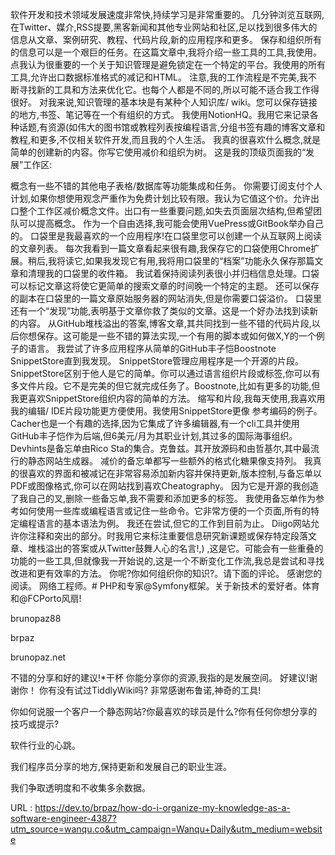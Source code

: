 软件开发和技术领域发展速度非常快,持续学习是非常重要的。 
 几分钟浏览互联网,在Twitter、媒介,RSS提要,黑客新闻和其他专业网站和社区,足以找到很多伟大的信息从文章、案例研究、教程、代码片段,新的应用程序和更多。 
 保存和组织所有的信息可以是一个艰巨的任务。在这篇文章中,我将介绍一些工具的工具,我使用。 
 点我认为很重要的一个关于知识管理是避免锁定在一个特定的平台。我使用的所有工具,允许出口数据标准格式的减记和HTML。 
 注意,我的工作流程是不完美,我不断寻找新的工具和方法来优化它。也每个人都是不同的,所以可能不适合我工作得很好。 
 对我来说,知识管理的基本块是有某种个人知识库/ wiki。您可以保存链接的地方,书签、笔记等在一个有组织的方式。 
 我使用NotionHQ。我用它来记录各种话题,有资源(如伟大的图书馆或教程列表按编程语言,分组书签有趣的博客文章和教程,和更多,不仅相关软件开发,而且我的个人生活。 
 我真的很喜欢什么概念,就是简单的创建新的内容。你写它使用减价和组织为树。 
 这是我的顶级页面我的“发展”工作区: 
  
 概念有一些不错的其他电子表格/数据库等功能集成和任务。 
 你需要订阅支付个人计划,如果你想使用观念严重作为免费计划比较有限。我认为它值这个价。允许出口整个工作区减价概念文件。出口有一些重要问题,如失去页面层次结构,但希望团队可以提高概念。 
 作为一个自由选择,我可能会使用VuePress或GitBook举办自己的。 
 口袋里是我最喜欢的一个应用程序!在口袋里您可以创建一个从互联网上阅读的文章列表。 
 每次我看到一篇文章看起来很有趣,我保存它的口袋使用Chrome扩展。稍后,我将读它,如果我发现它有用,我将用口袋里的“档案”功能永久保存那篇文章和清理我的口袋里的收件箱。 
 我试着保持阅读列表很小并归档信息处理。口袋可以标记文章这将使它更简单的搜索文章的时间晚一个特定的主题。 
 还可以保存的副本在口袋里的一篇文章原始服务器的网站消失,但是你需要口袋溢价。 
 口袋里还有一个“发现”功能,表明基于文章你救了类似的文章。这是一个好办法找到读新的内容。 
 从GitHub堆栈溢出的答案,博客文章,其共同找到一些不错的代码片段,以后你想保存。这可能是一些不错的算法实现,一个有用的脚本或如何做X,Y的一个例子的语言。 
 我尝试了许多应用程序从简单的GitHub丰子恺Boostnote SnippetStore直到我发现。 
 SnippetStore管理应用程序是一个开源的片段。SnippetStore区别于他人是它的简单。你可以通过语言组织片段或标签,你可以有多文件片段。它不是完美的但它就完成任务了。Boostnote,比如有更多的功能,但我更喜欢SnippetStore组织内容的简单的方法。 
 缩写和片段,我每天使用,我喜欢用我的编辑/ IDE片段功能更方便使用。我使用SnippetStore更像 
 参考编码的例子。 
 Cacher也是一个有趣的选择,因为它集成了许多编辑器,有一个cli工具并使用GitHub丰子恺作为后端,但6美元/月为其职业计划,其过多的国际海事组织。 
 Devhints是备忘单由Rico Sta的集合。克鲁兹。其开放源码和由哲基尔,其中最流行的静态网站生成器。 
 减价的备忘单都写一些额外的格式化糖果像支持列。 
 我真的很喜欢的界面和被减记在非常容易添加新内容并保持更新,版本控制,与备忘单以PDF或图像格式,你可以在网站找到喜欢Cheatography。 
 因为它是开源的我创造了我自己的叉,删除一些备忘单,我不需要和添加更多的标签。 
 我使用备忘单作为参考如何使用一些库或编程语言或记住一些命令。它非常方便的一个页面,所有的特定编程语言的基本语法为例。 
 我还在尝试,但它的工作到目前为止。 
 Diigo网站允许你注释和突出的部分。时我用它来标注重要信息研究新课题或保存特定段落文章、堆栈溢出的答案或从Twitter鼓舞人心的名言!,) 
 ,这是它。可能会有一些重叠的功能的一些工具,但就像我一开始说的,这是一个不断变化工作流,我总是尝试和寻找改进和更有效率的方法。 
 你呢?你如何组织你的知识?。请下面的评论。 
 感谢您的阅读。 
 网络工程师。# PHP和专家@Symfony框架。关于新技术的爱好者。体育和@FCPorto风扇! 
  
  
 brunopaz88 
  
  
 brpaz 
  
  
 brunopaz.net 
  
  
 不错的分享和好的建议!*干杯 
 你能分享你的资源,我指的是发展空间。 
 好建议!谢谢你！ 
 你有没有试过TiddlyWiki吗? 
 非常感谢布鲁诺,神奇的工具! 
  
  
 你如何说服一个客户一个静态网站?你最喜欢的球员是什么?你有任何你想分享的技巧或提示? 
  
  
 软件行业的心跳。 
  
 我们程序员分享的地方,保持更新和发展自己的职业生涯。 
  
  
 我们争取透明度和不收集多余数据。 
  
  
   
  URL : https://dev.to/brpaz/how-do-i-organize-my-knowledge-as-a-software-engineer-4387?utm_source=wanqu.co&utm_campaign=Wanqu+Daily&utm_medium=website